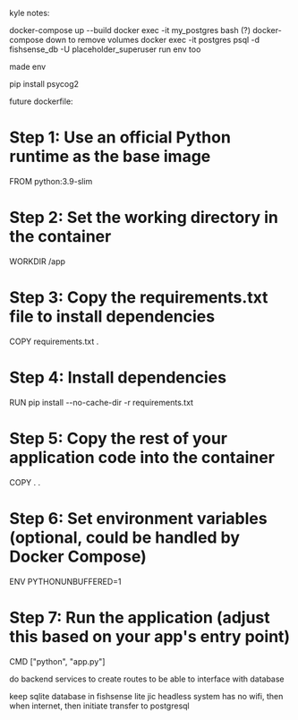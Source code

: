kyle notes:

docker-compose up --build
docker exec -it my_postgres bash (?)
docker-compose down to remove volumes
docker exec -it postgres psql -d fishsense_db -U placeholder_superuser
run env too






made env

pip install psycog2

future dockerfile:
# Step 1: Use an official Python runtime as the base image
FROM python:3.9-slim

# Step 2: Set the working directory in the container
WORKDIR /app

# Step 3: Copy the requirements.txt file to install dependencies
COPY requirements.txt .

# Step 4: Install dependencies
RUN pip install --no-cache-dir -r requirements.txt

# Step 5: Copy the rest of your application code into the container
COPY . .

# Step 6: Set environment variables (optional, could be handled by Docker Compose)
ENV PYTHONUNBUFFERED=1

# Step 7: Run the application (adjust this based on your app's entry point)
CMD ["python", "app.py"]



do backend services to create routes to be able to interface with database

keep sqlite database in fishsense lite jic headless system has no wifi, then when internet, then initiate transfer to postgresql
